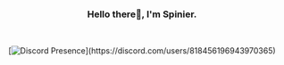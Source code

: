 <div align="center">
  
### Hello there👋, I'm Spinier.
<br>

[![Discord Presence](https://lanyard-profile-readme.vercel.app/api/818456196943970365?idleMessage=Hello!%20seems%20like%20I'm%20not%20up%20to%20much%20at%20the%20moment...)](https://discord.com/users/818456196943970365)

</div>

